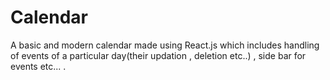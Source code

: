 # Calendar
A basic and modern calendar made using React.js which includes handling of events of a particular day(their updation , deletion etc..) , side bar for events etc... .
